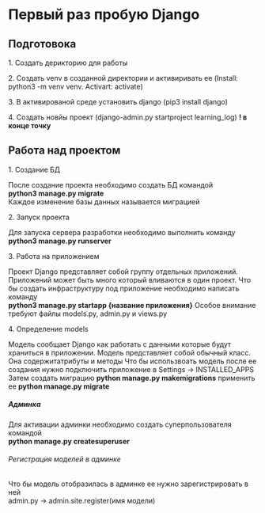  <h1>Первый раз пробую Django</h1>

<h2>Подготовока</h2>
<p>1. Создать дерикторию для работы</p>
<p>2. Создать venv в созданной директории и активиривать ее (Install: python3 -m venv venv. Activart: activate)</p>
<p>3. В активированой среде установить django (pip3 install django)</p>
<p>4. Создать новйы проект (django-admin.py startproject learning_log) <b>! в конце точку</b></p>


<h2>Работа над проектом</h2>
<p>1. Создание БД</p>
После создание проекта необходимо создать БД командой<br>
<b>python3 manage.py migrate</b><br>
Каждое изменение базы данных называется миграцией
<p>2. Запуск проекта</p>
Для запуска сервера разработки необходимо выполнить команду<br>
<b>python3 manage.py runserver</b>
<p>3. Работа на приложением</p>
Проект Django представляет собой группу отдельных приложений. Приложений может быть много который вливаются в один проект.
Что бы создать инфраструктуру под приложение необходимо написать команду<br>
<b>python3 manage.py startapp {название приложения}</b>
Особое внимание требуют файлы models.py, admin.py и views.py
<p>4. Определение models</p>
Модель сообщает Django как работать с данными которые будут храниться в приложении. Модель представляет собой обычный класс. Она содержитатрибуты и методы
Что бы использвоать модель после ее создания нужно подключить приложение в Settings -> INSTALLED_APPS<br>
Затем создать миграцию <b> python manage.py makemigrations</b> применить ее <b> python manage.py migrate</b>
<h5>Админка</h5>
Для активации админки необходимо создать суперпользователя командой<br>
<b> python manage.py createsuperuser</b>
<h6>Регистрация моделей в админке</h6>
Что бы модель отобразилась в админке ее нужно зарегистрировать в ней<br>
admin.py -> admin.site.register(имя модели)